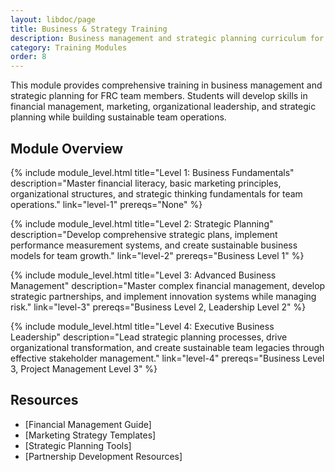 ```yaml
---
layout: libdoc/page
title: Business & Strategy Training
description: Business management and strategic planning curriculum for FRC teams
category: Training Modules
order: 8
---
```


This module provides comprehensive training in business management and strategic planning for FRC team members. Students will develop skills in financial management, marketing, organizational leadership, and strategic planning while building sustainable team operations.

## Module Overview

{% include module_level.html 
  title="Level 1: Business Fundamentals"
  description="Master financial literacy, basic marketing principles, organizational structures, and strategic thinking fundamentals for team operations."
  link="level-1"
  prereqs="None" %}

{% include module_level.html 
  title="Level 2: Strategic Planning"
  description="Develop comprehensive strategic plans, implement performance measurement systems, and create sustainable business models for team growth."
  link="level-2"
  prereqs="Business Level 1" %}

{% include module_level.html 
  title="Level 3: Advanced Business Management"
  description="Master complex financial management, develop strategic partnerships, and implement innovation systems while managing risk."
  link="level-3"
  prereqs="Business Level 2, Leadership Level 2" %}

{% include module_level.html 
  title="Level 4: Executive Business Leadership"
  description="Lead strategic planning processes, drive organizational transformation, and create sustainable team legacies through effective stakeholder management."
  link="level-4"
  prereqs="Business Level 3, Project Management Level 3" %}

## Resources
- [Financial Management Guide]
- [Marketing Strategy Templates]
- [Strategic Planning Tools]
- [Partnership Development Resources]